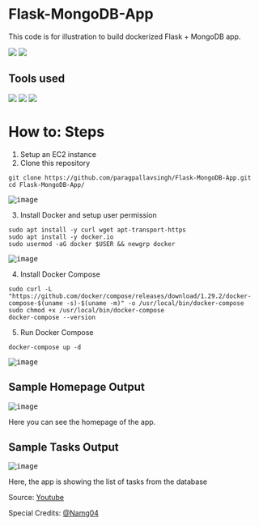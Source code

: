 # Flask-MongoDB-App
This code is for illustration to build dockerized Flask + MongoDB app.

<img src="https://img.shields.io/badge/Parag%20Pallav%20Singh-ED225D?style=for-the-badge&logo=pug&logoColor=C0FFF4"/>
<img src="https://img.shields.io/badge/Flask Mongo DB App-ffff33?style=for-the-badge&logo=docker"/>

## Tools used
<img src="https://img.shields.io/badge/Flask-000334?logo=flask"/> <img src="https://img.shields.io/badge/MongoDB-ffff33?logo=mongodb"/> <img src="https://img.shields.io/badge/Docker-B25F25?logo=docker"/>

# How to: Steps
1. Setup an EC2 instance
2. Clone this repository
```
git clone https://github.com/paragpallavsingh/Flask-MongoDB-App.git
cd Flask-MongoDB-App/
```
<kbd>![image](https://github.com/paragpallavsingh/Flask-MongoDB-App/assets/40052830/c3db2381-06da-4750-acdf-440f9d1b78d9)</kbd>

3. Install Docker and setup user permission
```
sudo apt install -y curl wget apt-transport-https
sudo apt install -y docker.io
sudo usermod -aG docker $USER && newgrp docker
```
<kbd>![image](https://github.com/paragpallavsingh/Flask-MongoDB-App/assets/40052830/9b363f7d-ef7c-427b-b65c-ae6f5bc5dc2e)</kbd>

4. Install Docker Compose
```
sudo curl -L "https://github.com/docker/compose/releases/download/1.29.2/docker-compose-$(uname -s)-$(uname -m)" -o /usr/local/bin/docker-compose
sudo chmod +x /usr/local/bin/docker-compose
docker-compose --version
```
5. Run Docker Compose
```
docker-compose up -d
```
<kbd>![image](https://github.com/paragpallavsingh/Flask-MongoDB-App/assets/40052830/cb807547-d43f-440a-9b63-666897737d22)</kbd>

## Sample Homepage Output
<kbd>![image](https://github.com/paragpallavsingh/Flask-MongoDB-App/assets/40052830/14a21035-c987-4901-aa17-3c95530ce39c)</kbd>

Here you can see the homepage of the app.

## Sample Tasks Output
<kbd>![image](https://github.com/paragpallavsingh/Flask-MongoDB-App/assets/40052830/2d1b08ea-835a-4e4d-a9a9-7251ad9c8716)</kbd>

Here, the app is showing the list of tasks from the database

Source: [Youtube](https://youtu.be/RuaKvPq0Fzo)

Special Credits: [@Namg04](https://www.linkedin.com/in/namratakumari04/)
